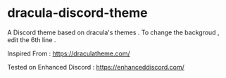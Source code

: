 # dracula-discord-theme
A Discord theme based on dracula's themes .
To change the backgroud , edit the 6th line .

Inspired From : https://draculatheme.com/

Tested on Enhanced Discord : https://enhanceddiscord.com/
